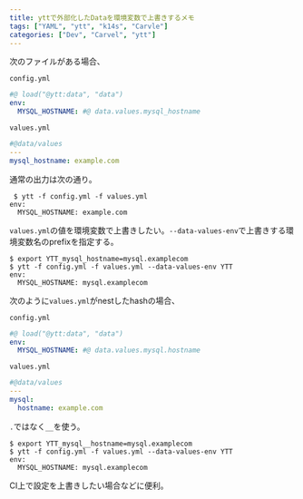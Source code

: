 ```yaml
---
title: yttで外部化したDataを環境変数で上書きするメモ
tags: ["YAML", "ytt", "k14s", "Carvle"]
categories: ["Dev", "Carvel", "ytt"]
---
```


次のファイルがある場合、

`config.yml`

```yml
#@ load("@ytt:data", "data")
env:
  MYSQL_HOSTNAME: #@ data.values.mysql_hostname
```

`values.yml`

```yml
#@data/values
---
mysql_hostname: example.com
```

通常の出力は次の通り。

```
 $ ytt -f config.yml -f values.yml 
env:
  MYSQL_HOSTNAME: example.com
```

`values.yml`の値を環境変数で上書きしたい。`--data-values-env`で上書きする環境変数名のprefixを指定する。

```
$ export YTT_mysql_hostname=mysql.examplecom 
$ ytt -f config.yml -f values.yml --data-values-env YTT
env:
  MYSQL_HOSTNAME: mysql.examplecom
```

次のように`values.yml`がnestしたhashの場合、

`config.yml`

```yml
#@ load("@ytt:data", "data")
env:
  MYSQL_HOSTNAME: #@ data.values.mysql.hostname
```

`values.yml`

```yml
#@data/values
---
mysql:
  hostname: example.com
```

`.`ではなく`__`を使う。

```
$ export YTT_mysql__hostname=mysql.examplecom
$ ytt -f config.yml -f values.yml --data-values-env YTT
env:
  MYSQL_HOSTNAME: mysql.examplecom
```

CI上で設定を上書きしたい場合などに便利。